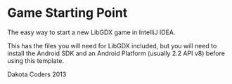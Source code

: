 Game Starting Point
=================

The easy way to start a new LibGDX game in IntelliJ IDEA.

This has the files you will need for LibGDX included, but you will need to install the Android SDK and an Android Platform (usually 2.2 API v8) before using this template.

Dakota Coders 2013